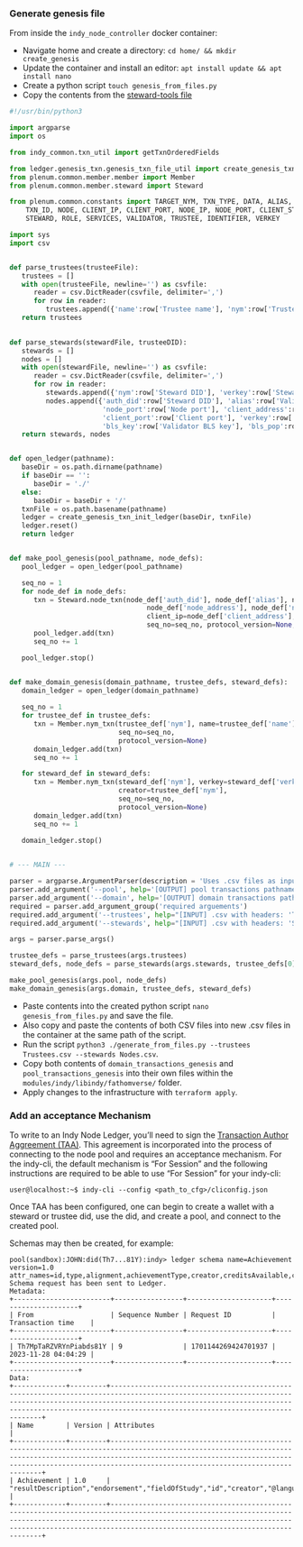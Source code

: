 ### Generate genesis file 
From inside the `indy_node_controller` docker container:
- Navigate home and create a directory: `cd home/ && mkdir create_genesis`
- Update the container and install an editor: `apt install update && apt install nano`
- Create a python script `touch genesis_from_files.py` 
- Copy the contents from the [steward-tools file](https://github.com/sovrin-foundation/steward-tools/blob/master/create_genesis/genesis_from_files.py) 
```python
#!/usr/bin/python3

import argparse
import os

from indy_common.txn_util import getTxnOrderedFields

from ledger.genesis_txn.genesis_txn_file_util import create_genesis_txn_init_ledger
from plenum.common.member.member import Member
from plenum.common.member.steward import Steward

from plenum.common.constants import TARGET_NYM, TXN_TYPE, DATA, ALIAS, BLS_KEY, \
    TXN_ID, NODE, CLIENT_IP, CLIENT_PORT, NODE_IP, NODE_PORT, CLIENT_STACK_SUFFIX, NYM, \
    STEWARD, ROLE, SERVICES, VALIDATOR, TRUSTEE, IDENTIFIER, VERKEY

import sys
import csv


def parse_trustees(trusteeFile):
   trustees = []
   with open(trusteeFile, newline='') as csvfile:
      reader = csv.DictReader(csvfile, delimiter=',')
      for row in reader:
         trustees.append({'name':row['Trustee name'], 'nym':row['Trustee DID'], 'verkey':row['Trustee verkey']})
   return trustees
         

def parse_stewards(stewardFile, trusteeDID):
   stewards = []
   nodes = []
   with open(stewardFile, newline='') as csvfile:
      reader = csv.DictReader(csvfile, delimiter=',')
      for row in reader:
         stewards.append({'nym':row['Steward DID'], 'verkey':row['Steward verkey'], 'auth_did':trusteeDID})
         nodes.append({'auth_did':row['Steward DID'], 'alias':row['Validator alias'], 'node_address':row['Node IP address'], 
                       'node_port':row['Node port'], 'client_address':row['Client IP address'], 
                       'client_port':row['Client port'], 'verkey':row['Validator verkey'], 
                       'bls_key':row['Validator BLS key'], 'bls_pop':row['Validator BLS POP']})
   return stewards, nodes


def open_ledger(pathname):
   baseDir = os.path.dirname(pathname)
   if baseDir == '':
      baseDir = './'
   else:
      baseDir = baseDir + '/'
   txnFile = os.path.basename(pathname)
   ledger = create_genesis_txn_init_ledger(baseDir, txnFile)
   ledger.reset()
   return ledger


def make_pool_genesis(pool_pathname, node_defs):
   pool_ledger = open_ledger(pool_pathname)   

   seq_no = 1
   for node_def in node_defs:
      txn = Steward.node_txn(node_def['auth_did'], node_def['alias'], node_def['verkey'],
                                  node_def['node_address'], node_def['node_port'], node_def['client_port'], 
                                  client_ip=node_def['client_address'], blskey=node_def['bls_key'],
                                  seq_no=seq_no, protocol_version=None, bls_key_proof=node_def['bls_pop'])
      pool_ledger.add(txn)
      seq_no += 1

   pool_ledger.stop()


def make_domain_genesis(domain_pathname, trustee_defs, steward_defs):
   domain_ledger = open_ledger(domain_pathname)
   
   seq_no = 1
   for trustee_def in trustee_defs:
      txn = Member.nym_txn(trustee_def['nym'], name=trustee_def['name'], verkey=trustee_def['verkey'], role=TRUSTEE,
                           seq_no=seq_no,
                           protocol_version=None)
      domain_ledger.add(txn)
      seq_no += 1   

   for steward_def in steward_defs:
      txn = Member.nym_txn(steward_def['nym'], verkey=steward_def['verkey'], role=STEWARD, 
                           creator=trustee_def['nym'],
                           seq_no=seq_no,
                           protocol_version=None)
      domain_ledger.add(txn)
      seq_no += 1
   
   domain_ledger.stop()


# --- MAIN ---

parser = argparse.ArgumentParser(description = 'Uses .csv files as inputs for trustee and steward info, and produces genesis files.')
parser.add_argument('--pool', help='[OUTPUT] pool transactions pathname.', default='./pool_transactions')
parser.add_argument('--domain', help='[OUTPUT] domain transactions pathname.', default='./domain_transactions')
required = parser.add_argument_group('required arguements')
required.add_argument('--trustees', help="[INPUT] .csv with headers: 'Trustee name', 'Trustee DID', 'Trustee verkey'", required=True)
required.add_argument('--stewards', help="[INPUT] .csv with headers: 'Steward DID', 'Steward verkey', 'Validator alias', 'Node IP address','Node port', 'Client IP address', 'Client port', 'Validator verkey', 'Validator BLS key', 'Validator BLS POP'", required=True)

args = parser.parse_args()

trustee_defs = parse_trustees(args.trustees)
steward_defs, node_defs = parse_stewards(args.stewards, trustee_defs[0]["nym"])   # The first trustee 'onboards' all stewards

make_pool_genesis(args.pool, node_defs)
make_domain_genesis(args.domain, trustee_defs, steward_defs)
```
- Paste contents into the created python script `nano genesis_from_files.py` and save the file.
- Also copy and paste the contents of both CSV files into new .csv files in the container at the same path of the script.
- Run the script `python3 ./generate_from_files.py --trustees Trustees.csv --stewards Nodes.csv`.
- Copy both contents of `domain_transactions_genesis` and `pool_transactions_genesis` into their own files within the `modules/indy/libindy/fathomverse/` folder.
- Apply changes to the infrastructure with `terraform apply`.  

### Add an acceptance Mechanism

To write to an Indy Node Ledger, you’ll need to sign the [Transaction Author Aggreement (TAA)](https://github.com/hyperledger/indy-sdk/blob/main/docs/how-tos/transaction-author-agreement.md). This agreement is incorporated into the process of connecting to the node pool and requires an acceptance mechanism. For the indy-cli, the default mechanism is “For Session” and the following instructions are required to be able to use “For Session” for your indy-cli:

```
user@localhost:~$ indy-cli --config <path_to_cfg>/cliconfig.json
```

Once TAA has been configured, one can begin to create a wallet with a steward or trustee did, use the did, and create a pool, and connect to the created pool.

Schemas may then be created, for example:
```console
pool(sandbox):JOHN:did(Th7...81Y):indy> ledger schema name=Achievement version=1.0 attr_names=id,type,alignment,achievementType,creator,creditsAvailable,criteria,description,endorsement,endorsementJwt,fieldOfStudy,humanCode,image,@language,name,otherIdentifier,related,resultDescription,specialization,tag,version
Schema request has been sent to Ledger.
Metadata:
+------------------------+-----------------+---------------------+---------------------+
| From                   | Sequence Number | Request ID          | Transaction time    |
+------------------------+-----------------+---------------------+---------------------+
| Th7MpTaRZVRYnPiabds81Y | 9               | 1701144269424701937 | 2023-11-28 04:04:29 |
+------------------------+-----------------+---------------------+---------------------+
Data:
+-------------+---------+-----------------------------------------------------------------------------------------------------------------------------------------------------------------------------------------------------------------------------------------------------------------------+
| Name        | Version | Attributes                                                                                                                                                                                                                                                            |
+-------------+---------+-----------------------------------------------------------------------------------------------------------------------------------------------------------------------------------------------------------------------------------------------------------------------+
| Achievement | 1.0     | "resultDescription","endorsement","fieldOfStudy","id","creator","@language","name","creditsAvailable","humanCode","otherIdentifier","description","type","related","achievementType","endorsementJwt","specialization","criteria","version","tag","image","alignment" |
+-------------+---------+-----------------------------------------------------------------------------------------------------------------------------------------------------------------------------------------------------------------------------------------------------------------------+
```